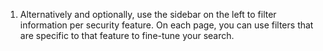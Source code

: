1. Alternatively and optionally, use the sidebar on the left to filter information per security feature. On each page, you can use filters that are specific to that feature to fine-tune your search.
